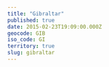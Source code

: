 ```yaml
---
title: "Gibraltar"
published: true
date: 2015-02-23T19:09:00.000Z
geocode: GIB
iso_code: GI
territory: true
slug: gibraltar
---
```

